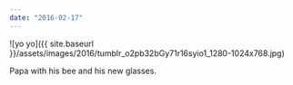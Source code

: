 ```yaml
---
date: "2016-02-17"
---
```


![yo yo]({{ site.baseurl }}/assets/images/2016/tumblr_o2pb32bGy71r16syio1_1280-1024x768.jpg)

Papa with his bee and his new glasses.
